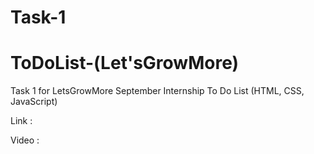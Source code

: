 # Task-1
# ToDoList-(Let'sGrowMore)
Task 1 for LetsGrowMore September Internship
To Do List (HTML, CSS, JavaScript)

Link : 

Video : 

